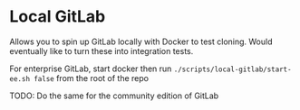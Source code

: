 # Local GitLab

Allows you to spin up GitLab locally with Docker to test cloning. Would eventually like to turn these into integration tests.

For enterprise GitLab, start docker then run `./scripts/local-gitlab/start-ee.sh false` from the root of the repo

TODO: Do the same for the community edition of GitLab
